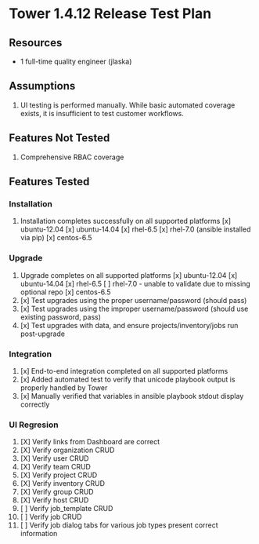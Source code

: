 # Tower 1.4.12 Release Test Plan

## Resources
* 1 full-time quality engineer (jlaska)

## Assumptions
1. UI testing is performed manually.  While basic automated coverage exists, it is insufficient to test customer workflows.

## Features Not Tested
1. Comprehensive RBAC coverage

## Features Tested

### Installation
1. Installation completes successfully on all supported platforms
    [x] ubuntu-12.04
    [x] ubuntu-14.04
    [x] rhel-6.5
    [x] rhel-7.0 (ansible installed via pip)
    [x] centos-6.5

### Upgrade
1. Upgrade completes on all supported platforms
    [x] ubuntu-12.04
    [x] ubuntu-14.04
    [x] rhel-6.5
    [ ] rhel-7.0 - unable to validate due to missing optional repo
    [x] centos-6.5
2. [x] Test upgrades using the proper username/password (should pass)
3. [x] Test upgrades using the improper username/password (should use existing password, pass)
4. [x] Test upgrades with data, and ensure projects/inventory/jobs run post-upgrade

### Integration
1. [x] End-to-end integration completed on all supported platforms
2. [x] Added automated test to verify that unicode playbook output is properly handled by Tower
3. [x] Manually verified that variables in ansible playbook stdout display correctly

### UI Regresion
1. [X] Verify links from Dashboard are correct
1. [X] Verify organization CRUD
1. [X] Verify user CRUD
1. [X] Verify team CRUD
1. [X] Verify project CRUD
1. [X] Verify inventory CRUD
1. [X] Verify group CRUD
1. [X] Verify host CRUD
1. [ ] Verify job_template CRUD
1. [ ] Verify job CRUD
1. [ ] Verify job dialog tabs for various job types present correct information
